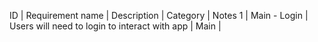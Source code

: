 ID | Requirement name | Description | Category | Notes
1  | Main - Login | Users will need to login to interact with app | Main | 
